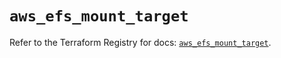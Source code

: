 # `aws_efs_mount_target`

Refer to the Terraform Registry for docs: [`aws_efs_mount_target`](https://registry.terraform.io/providers/hashicorp/aws/6.5.0/docs/resources/efs_mount_target).
